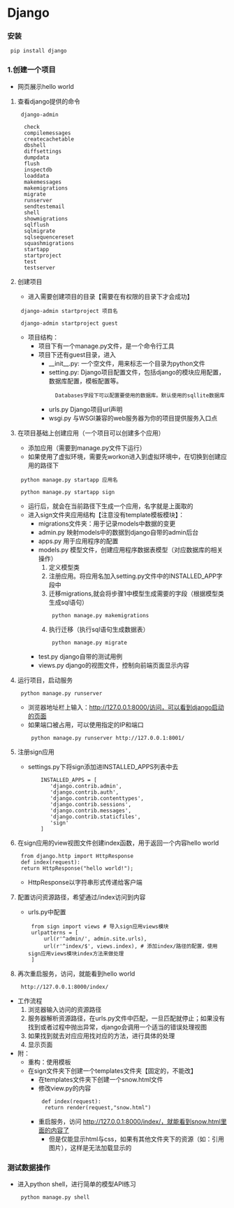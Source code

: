 # Django
### 安装
```
 pip install django
```
### 1.创建一个项目
* 网页展示hello world
1. 查看django提供的命令
   ```
    django-admin
   ```
   ```
     check
     compilemessages
     createcachetable
     dbshell
     diffsettings
     dumpdata
     flush
     inspectdb
     loaddata
     makemessages
     makemigrations
     migrate
     runserver
     sendtestemail
     shell
     showmigrations
     sqlflush
     sqlmigrate
     sqlsequencereset
     squashmigrations
     startapp
     startproject
     test
     testserver
   ```
2. 创建项目
   * 进入需要创建项目的目录【需要在有权限的目录下才会成功】
   ```
    django-admin startproject 项目名
   ```
   ```
    django-admin startproject guest
   ```
   * 项目结构：
      * 项目下有一个manage.py文件，是一个命令行工具
      * 项目下还有guest目录，进入
        * \_\_init\_\_.py: 一个空文件，用来标志一个目录为python文件
        * setting.py: Django项目配置文件，包括django的模块应用配置，数据库配置，模板配置等。
          ```
            Databases字段下可以配置要使用的数据库。默认使用的sqllite数据库
          ```
        * urls.py Django项目url声明
        * wsgi.py 与WSGI兼容的web服务器为你的项目提供服务入口点

3. 在项目基础上创建应用（一个项目可以创建多个应用）
   * 添加应用（需要到manage.py文件下运行）
   * 如果使用了虚拟环境，需要先workon进入到虚拟环境中，在切换到创建应用的路径下
   ```
    python manage.py startapp 应用名
   ```
   ```
    python manage.py startapp sign
   ```
   * 运行后，就会在当前路径下生成一个应用，名字就是上面取的
   * 进入sign文件夹应用结构【注意没有template模板模块】：
     * migrations文件夹：用于记录models中数据的变更
     * admin.py 映射models中的数据到django自带的admin后台
     * apps.py 用于应用程序的配置
     * models.py 模型文件，创建应用程序数据表模型（对应数据库的相关操作）
       1. 定义模型类
       2. 注册应用。将应用名加入setting.py文件中的INSTALLED_APP字段中
       3. 迁移migrations,就会将步骤1中模型生成需要的字段（根据模型类生成sql语句）
          ```
           python manage.py makemigrations
          ```
       4. 执行迁移（执行sql语句生成数据表）
          ```
           python manage.py migrate
          ```
     * test.py django自带的测试用例
     * views.py django的视图文件，控制向前端页面显示内容
4. 运行项目，启动服务
   ```
    python manage.py runserver
   ```
   * 浏览器地址栏上输入：http://127.0.0.1:8000/访问，可以看到django启动的页面
   * 如果端口被占用，可以使用指定的IP和端口
     ```
      python manage.py runserver http://127.0.0.1:8001/
     ```
5. 注册sign应用
   * settings.py下将sign添加进INSTALLED_APPS列表中去
     ```
         INSTALLED_APPS = [
            'django.contrib.admin',
            'django.contrib.auth',
            'django.contrib.contenttypes',
            'django.contrib.sessions',
            'django.contrib.messages',
            'django.contrib.staticfiles',
            'sign'
         ]
     ```

6. 在sign应用的view视图文件创建index函数，用于返回一个内容hello world
   ```
    from django.http import HttpResponse
    def index(request):
    return HttpResponse("hello world!");
   ```
   * HttpResponse以字符串形式传递给客户端

7. 配置访问资源路径，希望通过/index访问到内容
   * urls.py中配置
     ```
      from sign import views # 导入sign应用views模块
      urlpatterns = [
          url(r'^admin/', admin.site.urls),
      	  url(r'^index/$', views.index), # 添加index/路径的配置，使用sign应用views模块index方法来做处理
      ]
     ```
8. 再次重启服务，访问，就能看到hello world
   ```
    http://127.0.0.1:8000/index/
   ```

* 工作流程
  1. 浏览器输入访问的资源路径
  2. 服务器解析资源路径，在urls.py文件中匹配，一旦匹配就停止；如果没有找到或者过程中抛出异常，django会调用一个适当的错误处理视图
  3. 如果找到就去对应应用找对应的方法，进行具体的处理
  4. 显示页面
* 附：
  * 重构：使用模板
  * 在sign文件夹下创建一个templates文件夹【固定的，不能改】
    * 在templates文件夹下创建一个snow.html文件
    * 修改view.py的内容
      ```
       def index(request):
        return render(request,"snow.html")
      ```
    * 重启服务，访问 http://127.0.0.1:8000/index/，就能看到snow.html里面的内容了
      * 但是仅能显示html与css，如果有其他文件夹下的资源（如：引用图片），这样是无法加载显示的
### 测试数据操作
* 进入python shell，进行简单的模型API练习
  ```
   python manage.py shell
  ```

